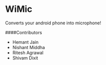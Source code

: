 WiMic
=====

Converts your android phone into microphone!

####Contributors
* Hemant Jain
* Nishant Middha
* Ritesh Agrawal
* Shivam Dixit
